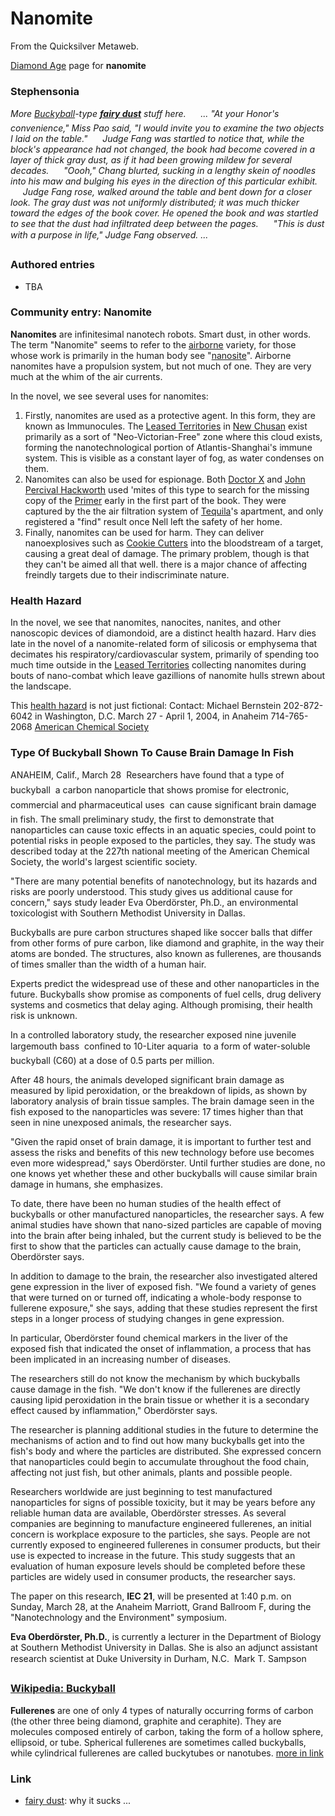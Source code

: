 
# Nanomite

From the Quicksilver Metaweb.

[Diamond Age](/diamond-age) page for **nanomite**
### Stephensonia


*More [Buckyball](/)-type **[fairy dust](/http-www-accelerando-org-static-toughguide-html)** stuff here.
     ... "At your Honor's convenience," Miss Pao said, "I would invite you to examine the two objects I laid on the table."
     Judge Fang was startled to notice that, while the block's appearance had not changed, the book had become covered in a layer of thick gray dust, as if it had been growing mildew for several decades.
     "Oooh," Chang blurted, sucking in a lengthy skein of noodles into his maw and bulging his eyes in the direction of this particular exhibit.
     Judge Fang rose, walked around the table and bent down for a closer look. The gray dust was not uniformly distributed; it was much thicker toward the edges of the book cover. He opened the book and was startled to see that the dust had infiltrated deep between the pages.
     "This is dust with a purpose in life," Judge Fang observed. ...*
### Authored entries


* TBA


### Community entry: Nanomite


**Nanomites** are infinitesimal nanotech robots. Smart dust, in other words. The term "Nanomite" seems to refer to the [airborne](/aerostat) variety, for those whose work is primarily in the human body see "[nanosite](/nanosite)". Airborne nanomites have a propulsion system, but not much of one. They are very much at the whim of the air currents. 

In the novel, we see several uses for nanomites:
1. Firstly, nanomites are used as a protective agent. In this form, they are known as Immunocules. The [Leased Territories](/leased-territories) in [New Chusan](/new-chusan) exist primarily as a sort of "Neo-Victorian-Free" zone where this cloud exists, forming the nanotechnological portion of Atlantis-Shanghai's immune system. This is visible as a constant layer of fog, as water condenses on them.
2. Nanomites can also be used for espionage. Both [Doctor X](/doctor-x) and [John Percival Hackworth](/john-percival-hackworth) used 'mites of this type to search for the missing copy of the [Primer](/primer) early in the first part of the book. They were captured by the the air filtration system of [Tequila](/tequila)'s apartment, and only registered a "find" result once Nell left the safety of her home.
3. Finally, nanomites can be used for harm. They can deliver nanoexplosives such as [Cookie Cutters](/cookie-cutters-weapon) into the bloodstream of a target, causing a great deal of damage. The primary problem, though is that they can't be aimed all that well. there is a major chance of affecting freindly targets due to their indiscriminate nature.


### Health Hazard


In the novel, we see that nanomites, nanocites, nanites, and other nanoscopic devices of diamondoid, are a distinct health hazard. Harv dies late in the novel of a nanomite-related form of silicosis or emphysema that decimates his respiratory/cardiovascular system, primarily of spending too much time outside in the [Leased Territories](/leased-territories) collecting nanomites during bouts of nano-combat which leave gazillions of nanomite hulls strewn about the landscape.

This [health hazard](/http-www-eurekalert-org-pub-releases-2004-03-acs-ob031904-php) is not just fictional:
Contact: Michael Bernstein
202-872-6042 in Washington, D.C. 
March 27 - April 1, 2004, in Anaheim
714-765-2068
[American Chemical Society](/http-www-acs-org)
  

### Type Of Buckyball Shown To Cause Brain Damage In Fish


ANAHEIM, Calif., March 28  Researchers have found that a type of buckyball  a carbon nanoparticle that shows promise for electronic, commercial and pharmaceutical uses  can cause significant brain damage in fish. The small preliminary study, the first to demonstrate that nanoparticles can cause toxic effects in an aquatic species, could point to potential risks in people exposed to the particles, they say. The study was described today at the 227th national meeting of the American Chemical Society, the world's largest scientific society.

"There are many potential benefits of nanotechnology, but its hazards and risks are poorly understood. This study gives us additional cause for concern," says study leader Eva Oberdörster, Ph.D., an environmental toxicologist with Southern Methodist University in Dallas.

Buckyballs are pure carbon structures shaped like soccer balls that differ from other forms of pure carbon, like diamond and graphite, in the way their atoms are bonded. The structures, also known as fullerenes, are thousands of times smaller than the width of a human hair.

Experts predict the widespread use of these and other nanoparticles in the future. Buckyballs show promise as components of fuel cells, drug delivery systems and cosmetics that delay aging. Although promising, their health risk is unknown.

In a controlled laboratory study, the researcher exposed nine juvenile largemouth bass  confined to 10-Liter aquaria  to a form of water-soluble buckyball (C60) at a dose of 0.5 parts per million.

After 48 hours, the animals developed significant brain damage as measured by lipid peroxidation, or the breakdown of lipids, as shown by laboratory analysis of brain tissue samples. The brain damage seen in the fish exposed to the nanoparticles was severe: 17 times higher than that seen in nine unexposed animals, the researcher says.

"Given the rapid onset of brain damage, it is important to further test and assess the risks and benefits of this new technology before use becomes even more widespread," says Oberdörster. Until further studies are done, no one knows yet whether these and other buckyballs will cause similar brain damage in humans, she emphasizes.

To date, there have been no human studies of the health effect of buckyballs or other manufactured nanoparticles, the researcher says. A few animal studies have shown that nano-sized particles are capable of moving into the brain after being inhaled, but the current study is believed to be the first to show that the particles can actually cause damage to the brain, Oberdörster says.

In addition to damage to the brain, the researcher also investigated altered gene expression in the liver of exposed fish. "We found a variety of genes that were turned on or turned off, indicating a whole-body response to fullerene exposure," she says, adding that these studies represent the first steps in a longer process of studying changes in gene expression.

In particular, Oberdörster found chemical markers in the liver of the exposed fish that indicated the onset of inflammation, a process that has been implicated in an increasing number of diseases.

The researchers still do not know the mechanism by which buckyballs cause damage in the fish. "We don't know if the fullerenes are directly causing lipid peroxidation in the brain tissue or whether it is a secondary effect caused by inflammation," Oberdörster says.

The researcher is planning additional studies in the future to determine the mechanisms of action and to find out how many buckyballs get into the fish's body and where the particles are distributed. She expressed concern that nanoparticles could begin to accumulate throughout the food chain, affecting not just fish, but other animals, plants and possible people.

Researchers worldwide are just beginning to test manufactured nanoparticles for signs of possible toxicity, but it may be years before any reliable human data are available, Oberdörster stresses. As several companies are beginning to manufacture engineered fullerenes, an initial concern is workplace exposure to the particles, she says. People are not currently exposed to engineered fullerenes in consumer products, but their use is expected to increase in the future. This study suggests that an evaluation of human exposure levels should be completed before these particles are widely used in consumer products, the researcher says.

The paper on this research, **IEC 21**, will be presented at 1:40 p.m. on Sunday, March 28, at the Anaheim Marriott, Grand Ballroom F, during the "Nanotechnology and the Environment" symposium.

**Eva Oberdörster, Ph.D.**, is currently a lecturer in the Department of Biology at Southern Methodist University in Dallas. She is also an adjunct assistant research scientist at Duke University in Durham, N.C.  Mark T. Sampson

### [Wikipedia: Buckyball](/)


**Fullerenes** are one of only 4 types of naturally occurring forms of carbon (the other three being diamond, graphite and ceraphite). They are molecules composed entirely of carbon, taking the form of a hollow sphere, ellipsoid, or tube. Spherical fullerenes are sometimes called buckyballs, while cylindrical fullerenes are called buckytubes or nanotubes. [more in link](/)


### Link


* [fairy dust](/http-www-accelerando-org-static-toughguide-html): why it sucks ...
